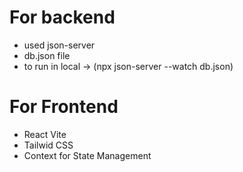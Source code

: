 
# For backend
- used json-server 
- db.json file
- to run in local -> (npx json-server --watch db.json)

# For Frontend
- React Vite
- Tailwid CSS
- Context for State Management